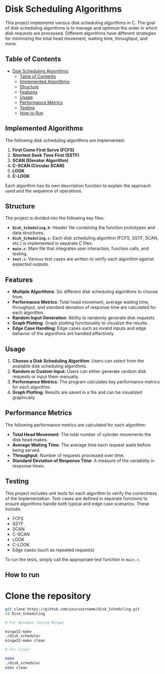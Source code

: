 # Disk Scheduling Algorithms

This project implements various disk scheduling algorithms in C. The goal of disk scheduling algorithms is to manage and optimize the order in which disk requests are processed. Different algorithms have different strategies for minimizing the total head movement, waiting time, throughput, and more.

## Table of Contents
- [Disk Scheduling Algorithms](#disk-scheduling-algorithms)
  - [Table of Contents](#table-of-contents)
  - [Implemented Algorithms](#implemented-algorithms)
  - [Structure](#structure)
  - [Features](#features)
  - [Usage](#usage)
  - [Performance Metrics](#performance-metrics)
  - [Testing](#testing)
  - [How to Run](#how-to-run)

## Implemented Algorithms
The following disk scheduling algorithms are implemented:
1. **First Come First Serve (FCFS)**
2. **Shortest Seek Time First (SSTF)**
3. **SCAN (Elevator Algorithm)**
4. **C-SCAN (Circular SCAN)**
5. **LOOK**
6. **C-LOOK**

Each algorithm has its own description function to explain the approach used and the sequence of operations.

## Structure

The project is divided into the following key files:

- **`Disk_Scheduling.h`**: Header file containing the function prototypes and data structures.
- **`Disk_Scheduling.c`**: Each disk scheduling algorithm (FCFS, SSTF, SCAN, etc.) is implemented in separate C files.
- **`main.c`**: Main file that integrates user interaction, function calls, and testing.
- **`test.c`**: Various test cases are written to verify each algorithm against expected outputs.

## Features

- **Multiple Algorithms**: Six different disk scheduling algorithms to choose from.
- **Performance Metrics**: Total head movement, average waiting time, throughput, and standard deviation of response time are calculated for each algorithm.
- **Random Input Generation**: Ability to randomly generate disk requests.
- **Graph Plotting**: Graph plotting functionality to visualize the results.
- **Edge Case Handling**: Edge cases such as invalid inputs and edge behavior of the algorithms are handled effectively.

## Usage

1. **Choose a Disk Scheduling Algorithm**: Users can select from the available disk scheduling algorithms.
2. **Random or Custom Input**: Users can either generate random disk requests or input them manually.
3. **Performance Metrics**: The program calculates key performance metrics for each algorithm.
4. **Graph Plotting**: Results are saved in a file and can be visualized graphically.

## Performance Metrics

The following performance metrics are calculated for each algorithm:
- **Total Head Movement**: The total number of cylinder movements the disk head makes.
- **Average Waiting Time**: The average time each request waits before being served.
- **Throughput**: Number of requests processed over time.
- **Standard Deviation of Response Time**: A measure of the variability in response times.

## Testing

This project includes unit tests for each algorithm to verify the correctness of the implementation. Test cases are defined in separate functions to ensure algorithms handle both typical and edge case scenarios. These include:
- FCFS
- SSTF
- SCAN
- C-SCAN
- LOOK
- C-LOOK
- Edge cases (such as repeated requests)

To run the tests, simply call the appropriate test function in `main.c`.


## How to run

# Clone the repository
``` bash
git clone https://github.com/yourusername/Disk_Scheduling.git
cd Disk_Scheduling

# For Windows (Using Mingw)

mingw32-make
./disk_scheduler
mingw32-make clean

# For Linux

make
./disk_scheduler
make clean





